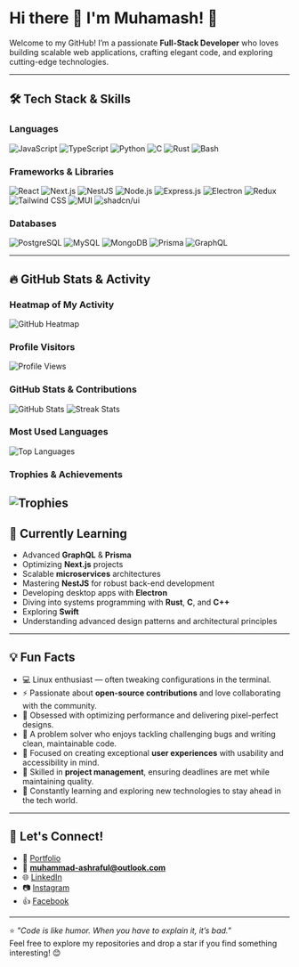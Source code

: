 # Hi there 👋 I'm Muhamash! 🚀

Welcome to my GitHub! I’m a passionate **Full-Stack Developer** who loves building scalable web applications, crafting elegant code, and exploring cutting-edge technologies.

---

## 🛠️ Tech Stack & Skills

### **Languages**
![JavaScript](https://img.shields.io/badge/-JavaScript-F7DF1E?logo=javascript&logoColor=black&style=flat-square)
![TypeScript](https://img.shields.io/badge/-TypeScript-007ACC?logo=typescript&logoColor=white&style=flat-square)
![Python](https://img.shields.io/badge/-Python-3776AB?logo=python&logoColor=white&style=flat-square)
![C](https://img.shields.io/badge/-C-A8B9CC?logo=c&logoColor=white&style=flat-square)
![Rust](https://img.shields.io/badge/-Rust-000000?logo=rust&logoColor=white&style=flat-square)
![Bash](https://img.shields.io/badge/-Bash-4EAA25?logo=gnu-bash&logoColor=white&style=flat-square)


### **Frameworks & Libraries**
![React](https://img.shields.io/badge/-React-61DAFB?logo=react&logoColor=black&style=flat-square)
![Next.js](https://img.shields.io/badge/-Next.js-000000?logo=next.js&logoColor=white&style=flat-square)
![NestJS](https://img.shields.io/badge/-NestJS-E0234E?logo=nestjs&logoColor=white&style=flat-square)
![Node.js](https://img.shields.io/badge/-Node.js-339933?logo=node.js&logoColor=white&style=flat-square)
![Express.js](https://img.shields.io/badge/-Express.js-000000?logo=express&logoColor=white&style=flat-square)
![Electron](https://img.shields.io/badge/-Electron-47848F?logo=electron&logoColor=white&style=flat-square)
![Redux](https://img.shields.io/badge/-Redux-764ABC?logo=redux&logoColor=white&style=flat-square)
![Tailwind CSS](https://img.shields.io/badge/-Tailwind_CSS-38B2AC?logo=tailwind-css&logoColor=white&style=flat-square)
![MUI](https://img.shields.io/badge/-MUI-007FFF?logo=mui&logoColor=white&style=flat-square)
![shadcn/ui](https://img.shields.io/badge/-shadcn--ui-000000?style=flat-square)

### **Databases**
![PostgreSQL](https://img.shields.io/badge/-PostgreSQL-336791?logo=postgresql&logoColor=white&style=flat-square)
![MySQL](https://img.shields.io/badge/-MySQL-4479A1?logo=mysql&logoColor=white&style=flat-square)
![MongoDB](https://img.shields.io/badge/-MongoDB-47A248?logo=mongodb&logoColor=white&style=flat-square)
![Prisma](https://img.shields.io/badge/-Prisma-2D3748?logo=prisma&logoColor=white&style=flat-square)
![GraphQL](https://img.shields.io/badge/-GraphQL-E10098?logo=graphql&logoColor=white&style=flat-square)

---

## 🔥 GitHub Stats & Activity

### **Heatmap of My Activity**
![GitHub Heatmap](https://github-readme-activity-graph.vercel.app/graph?username=Muhamash&theme=react-dark)

### **Profile Visitors**
![Profile Views](https://komarev.com/ghpvc/?username=Muhamash&color=blue&style=flat-square)

### **GitHub Stats & Contributions**
![GitHub Stats](https://github-readme-stats.vercel.app/api?username=Muhamash&show_icons=true&theme=tokyonight)
![Streak Stats](https://github-readme-streak-stats.herokuapp.com/?user=Muhamash&theme=radical)

### **Most Used Languages**
![Top Languages](https://github-readme-stats.vercel.app/api/top-langs/?username=Muhamash&layout=compact&theme=radical)

### **Trophies & Achievements**
![Trophies](https://github-profile-trophy.vercel.app/?username=Muhamash&theme=dracula&column=7)
---

## 🌱 Currently Learning
- Advanced **GraphQL** & **Prisma**  
- Optimizing **Next.js** projects  
- Scalable **microservices** architectures  
- Mastering **NestJS** for robust back-end development  
- Developing desktop apps with **Electron**  
- Diving into systems programming with **Rust**, **C**, and **C++**  
- Exploring **Swift**  
- Understanding advanced design patterns and architectural principles  

---

## 💡 Fun Facts
- 💻 Linux enthusiast — often tweaking configurations in the terminal.
- ⚡ Passionate about **open-source contributions** and love collaborating with the community.
- 🎯 Obsessed with optimizing performance and delivering pixel-perfect designs.
- 🧩 A problem solver who enjoys tackling challenging bugs and writing clean, maintainable code.
- 👥 Focused on creating exceptional **user experiences** with usability and accessibility in mind.
- 💌 Skilled in **project management**, ensuring deadlines are met while maintaining quality.
- 🚀 Constantly learning and exploring new technologies to stay ahead in the tech world.

---

## 💌 Let's Connect!

- 🌟 [Portfolio](https://muhamash-portfolio.vercel.app/)
- 📧 **muhammad-ashraful@outlook.com**  
- 🌐 [LinkedIn](https://www.linkedin.com/in/md-ashraful-alam-94b62a16b)  
- 📷 [Instagram](https://www.instagram.com/dott.ash)  
- 👍 [Facebook](https://www.facebook.com/dott.ash)  

---

⭐️ _"Code is like humor. When you have to explain it, it’s bad."_  
Feel free to explore my repositories and drop a star if you find something interesting! 😊

